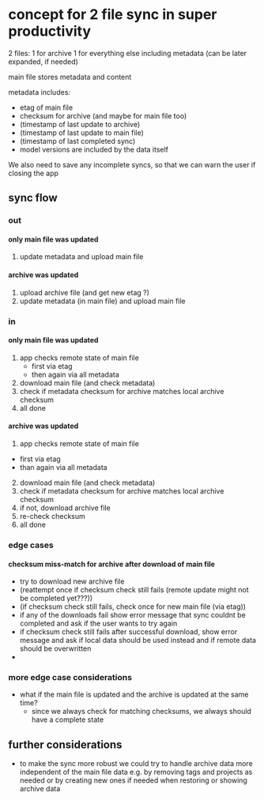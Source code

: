 # concept for 2 file sync in super productivity

2 files:
1 for archive
1 for everything else including metadata
(can be later expanded, if needed)

main file stores metadata and content

metadata includes:

- etag of main file
- checksum for archive (and maybe for main file too)
- (timestamp of last update to archive)
- (timestamp of last update to main file)
- (timestamp of last completed sync)
- model versions are included by the data itself

We also need to save any incomplete syncs, so that we can warn the user if closing the app

## sync flow

### out

#### only main file was updated

1. update metadata and upload main file

#### archive was updated

1. upload archive file (and get new etag ?)
2. update metadata (in main file) and upload main file

### in

#### only main file was updated

1. app checks remote state of main file
   - first via etag
   - then again via all metadata
2. download main file (and check metadata)
3. check if metadata checksum for archive matches local archive checksum
4. all done

#### archive was updated

1. app checks remote state of main file

- first via etag
- than again via all metadata

2. download main file (and check metadata)
3. check if metadata checksum for archive matches local archive checksum
4. if not, download archive file
5. re-check checksum
6. all done

### edge cases

#### checksum miss-match for archive after download of main file

- try to download new archive file
- (reattempt once if checksum check still fails (remote update might not be completed yet???))
- (if checksum check still fails, check once for new main file (via etag))
- if any of the downloads fail show error message that sync couldnt be completed and ask if the user wants to try again
- if checksum check still fails after successful download, show error message and ask if local data should be used instead and if remote data should be overwritten
-

### more edge case considerations

- what if the main file is updated and the archive is updated at the same time?
  - since we always check for matching checksums, we always should have a complete state

## further considerations

- to make the sync more robust we could try to handle archive data more independent of the main file data e.g. by removing tags and projects as needed or by creating new ones if needed when restoring or showing archive data
